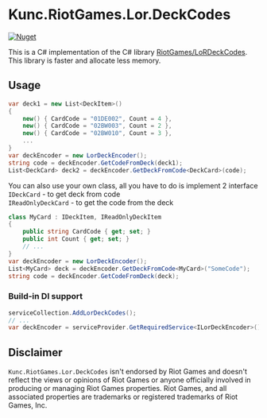 ﻿# Kunc.RiotGames.Lor.DeckCodes
[![Nuget](https://img.shields.io/nuget/v/Kunc.RiotGames.Lor.DeckCodes?logo=NuGet&logoColor=blue&style=flat-square)](https://www.nuget.org/packages/Kunc.RiotGames.Lor.DeckCodes)

This is a C# implementation of the C# library [RiotGames/LoRDeckCodes](https://github.com/RiotGames/LoRDeckCodes).
This library is faster and allocate less memory.


## Usage
```cs
var deck1 = new List<DeckItem>()
{
    new() { CardCode = "01DE002", Count = 4 },
    new() { CardCode = "02BW003", Count = 2 },
    new() { CardCode = "02BW010", Count = 3 },
    ...
}
var deckEncoder = new LorDeckEncoder();
string code = deckEncoder.GetCodeFromDeck(deck1);
List<DeckCard> deck2 = deckEncoder.GetDeckFromCode<DeckCard>(code);
```

You can also use your own class, all you have to do is implement 2 interface\
`IDeckCard` - to get deck from code\
`IReadOnlyDeckCard` - to get the code from the deck
```cs
class MyCard : IDeckItem, IReadOnlyDeckItem 
{
    public string CardCode { get; set; }
    public int Count { get; set; }
    // ...
}
var deckEncoder = new LorDeckEncoder();
List<MyCard> deck = deckEncoder.GetDeckFromCode<MyCard>("SomeCode");
string code = deckEncoder.GetCodeFromDeck(deck);
```

### Build-in DI support
```cs
serviceCollection.AddLorDeckCodes();  
// ...
var deckEncoder = serviceProvider.GetRequiredService<ILorDeckEncoder>();
```
## Disclaimer
`Kunc.RiotGames.Lor.DeckCodes` isn't endorsed by Riot Games and doesn't reflect the views or opinions of Riot Games or anyone officially involved in producing or managing Riot Games properties. Riot Games, and all associated properties are trademarks or registered trademarks of Riot Games, Inc.
